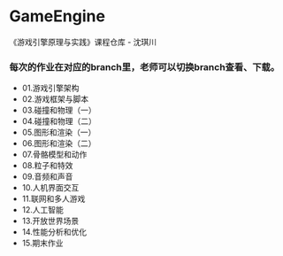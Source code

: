 # GameEngine
《游戏引擎原理与实践》课程仓库 - 沈琪川
### 每次的作业在对应的branch里，老师可以切换branch查看、下载。
* 01.游戏引擎架构
* 02.游戏框架与脚本
* 03.碰撞和物理（一）
* 04.碰撞和物理（二）
* 05.图形和渲染（一）
* 06.图形和渲染（二）
* 07.骨骼模型和动作
* 08.粒子和特效
* 09.音频和声音
* 10.人机界面交互
* 11.联网和多人游戏
* 12.人工智能
* 13.开放世界场景
* 14.性能分析和优化
* 15.期末作业
